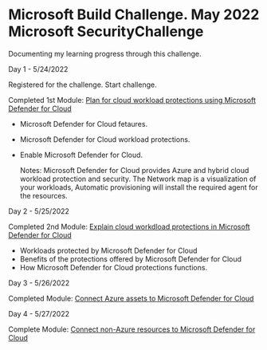 # Microsoft Build Challenge. May 2022 Microsoft SecurityChallenge

Documenting my learning progress through this challenge.

Day 1 - 5/24/2022 

Registered for the challenge. Start challenge. 

Completed 1st Module: [Plan for cloud workload protections using Microsoft Defender for Cloud](https://docs.microsoft.com/en-us/learn/modules/what-is-azure-defender)
* Microsoft Defender for Cloud fetaures.
* Microsoft Defender for Cloud workload protections.
* Enable Microsoft Defender for Cloud.

  Notes: Microsoft Defender for Cloud provides Azure and hybrid cloud workload protection and security. The Network map is a visualization of your workloads, Automatic provisioning will install the required agent for the resources. 

Day 2 - 5/25/2022

Completed 2nd Module: [Explain cloud workdload protections in Microsoft Defender for Cloud](https://docs.microsoft.com/en-us/learn/modules/understand-azure-defender-cloud-workload-protection/)
* Workloads protected by Microsoft Defender for Cloud
* Benefits of the protections offered by Microsoft Defender for Cloud
* How Microsoft Defender for Cloud protections functions.

Day 3 - 5/26/2022

Completed Module: [Connect Azure assets to Microsoft Defender for Cloud](https://docs.microsoft.com/en-us/learn/modules/connect-azure-assets-to-azure-defender/)

Day 4 - 5/27/2022

Complete Module: [Connect non-Azure resources to Microsoft Defender for Cloud](https://docs.microsoft.com/en-us/learn/modules/connect-non-azure-machines-to-azure-defender/)

